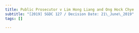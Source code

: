 ```yaml
---
title: Public Prosecutor v Lim Hong Liang and Ong Hock Chye
subtitle: "[2019] SGDC 127 / Decision Date: 21\_June\_2019"
tags: []

---
```

